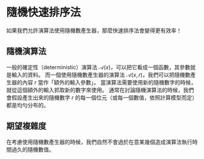 # 隨機快速排序法

如果我們允許演算法使用隨機數產生器，那麼快速排序法會變得更有效率！

## 隨機演算法

一般的確定性（deterministic）演算法 $\mathcal{A}(x)$，可以把它看成一個函數，其參數就是輸入的資料。
而一個使用隨機數產生器的演算法 $\mathcal{A}(x, r)$，我們可以把隨機數產生器的內容 $r$ 當作「額外的輸入參數」。
當演算法需要使用新的隨機數字的時候，就從這個額外的輸入抓取新的數字來使用。
通常在討論隨機演算法的時候，我們會假設產生出來的隨機數字 $r$ 的每一個位元（或每一個數值，依照計算模型而定）都是均勻分布的。

## 期望複雜度

在考慮使用隨機數產生器的時候，我們自然不會過於在意某幾個造成演算法執行時間過久的隨機數值。